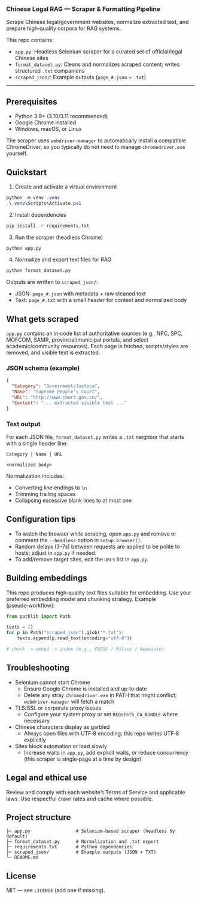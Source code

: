 ### Chinese Legal RAG — Scraper & Formatting Pipeline

Scrape Chinese legal/government websites, normalize extracted text, and prepare high‑quality corpora for RAG systems.

This repo contains:
- `app.py`: Headless Selenium scraper for a curated set of official/legal Chinese sites
- `format_dataset.py`: Cleans and normalizes scraped content; writes structured `.txt` companions
- `scraped_json/`: Example outputs (`page_#.json` + `.txt`)

---

## Prerequisites
- Python 3.9+ (3.10/3.11 recommended)
- Google Chrome installed
- Windows, macOS, or Linux

The scraper uses `webdriver-manager` to automatically install a compatible ChromeDriver, so you typically do not need to manage `chromedriver.exe` yourself.

## Quickstart
1) Create and activate a virtual environment

```powershell
python -m venv .venv
.\.venv\Scripts\Activate.ps1
```

2) Install dependencies

```bash
pip install -r requirements.txt
```

3) Run the scraper (headless Chrome)

```bash
python app.py
```

4) Normalize and export text files for RAG

```bash
python format_dataset.py
```

Outputs are written to `scraped_json/`:
- JSON: `page_#.json` with metadata + raw cleaned text
- Text: `page_#.txt` with a small header for context and normalized body

## What gets scraped
`app.py` contains an in‑code list of authoritative sources (e.g., NPC, SPC, MOFCOM, SAMR, provincial/municipal portals, and select academic/community resources). Each page is fetched, scripts/styles are removed, and visible text is extracted.

### JSON schema (example)
```json
{
  "Category": "Government/Justice",
  "Name": "Supreme People’s Court",
  "URL": "http://www.court.gov.cn/",
  "Content": "... extracted visible text ..."
}
```

### Text output
For each JSON file, `format_dataset.py` writes a `.txt` neighbor that starts with a single header line:

```
Category | Name | URL

<normalized body>
```

Normalization includes:
- Converting line endings to `\n`
- Trimming trailing spaces
- Collapsing excessive blank lines to at most one

## Configuration tips
- To watch the browser while scraping, open `app.py` and remove or comment the `--headless` option in `setup_browser()`.
- Random delays (3–7s) between requests are applied to be polite to hosts; adjust in `app.py` if needed.
- To add/remove target sites, edit the `URLS` list in `app.py`.

## Building embeddings
This repo produces high‑quality text files suitable for embedding. Use your preferred embedding model and chunking strategy. Example (pseudo‑workflow):

```python
from pathlib import Path

texts = []
for p in Path("scraped_json").glob("*.txt"):
    texts.append(p.read_text(encoding="utf-8"))

# chunk -> embed -> index (e.g., FAISS / Milvus / Weaviate)
```

## Troubleshooting
- Selenium cannot start Chrome
  - Ensure Google Chrome is installed and up‑to‑date
  - Delete any stray `chromedriver.exe` in PATH that might conflict; `webdriver-manager` will fetch a match
- TLS/SSL or corporate proxy issues
  - Configure your system proxy or set `REQUESTS_CA_BUNDLE` where necessary
- Chinese characters display as garbled
  - Always open files with UTF‑8 encoding; this repo writes UTF‑8 explicitly
- Sites block automation or load slowly
  - Increase waits in `app.py`, add explicit waits, or reduce concurrency (this scraper is single‑page at a time by design)

## Legal and ethical use
Review and comply with each website’s Terms of Service and applicable laws. Use respectful crawl rates and cache where possible.

## Project structure
```
├─ app.py                 # Selenium-based scraper (headless by default)
├─ format_dataset.py      # Normalization and .txt export
├─ requirements.txt       # Python dependencies
├─ scraped_json/          # Example outputs (JSON + TXT)
└─ README.md
```

## License
MIT — see `LICENSE` (add one if missing).
